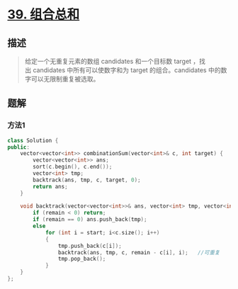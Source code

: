# [39. 组合总和](https://leetcode-cn.com/problems/combination-sum/)

## 描述

> 给定一个无重复元素的数组 candidates 和一个目标数 target ，找出 candidates 中所有可以使数字和为 target 的组合。candidates 中的数字可以无限制重复被选取。

## 题解

### 方法1

```c++
class Solution {
public:
    vector<vector<int>> combinationSum(vector<int>& c, int target) {
        vector<vector<int>> ans;
        sort(c.begin(), c.end());
        vector<int> tmp;
        backtrack(ans, tmp, c, target, 0);
        return ans;
    }
    
    void backtrack(vector<vector<int>>& ans, vector<int> tmp, vector<int> c, int remain, int start){
        if (remain < 0) return;
        if (remain == 0) ans.push_back(tmp);
        else
            for (int i = start; i<c.size(); i++)
            {
                tmp.push_back(c[i]);
                backtrack(ans, tmp, c, remain - c[i], i);   //可重复
                tmp.pop_back();
            }
    }
};
```
